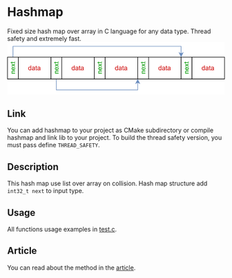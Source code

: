 # Hashmap
Fixed size hash map over array in C language for any data type. Thread safety and extremely fast.
![alt text](hashmap.svg)
## Link
You can add hashmap to your project as CMake subdirectory or compile hashmap and link lib to your project.
To build the thread safety version, you must pass define `THREAD_SAFETY`.
## Description
This hash map use list over array on collision. Hash map structure add `int32_t next` to input type.
## Usage
All functions usage examples in [test.c](test/test.c).
## Article
You can read about the method in the [article](https://habr.com/ru/articles/878850/).
